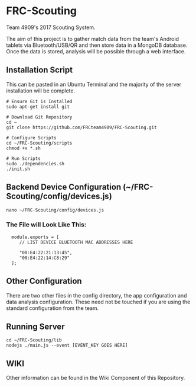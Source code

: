 # FRC-Scouting

Team 4909's 2017 Scouting System.

The aim of this project is to gather match data from the team's Android tablets via Bluetooth/USB/QR and then store data in a MongoDB database. Once the data is stored, analysis will be possible through a web interface.

## Installation Script
This can be pasted in an Ubuntu Terminal and the majority of the server installation will be complete.
```
# Ensure Git is Installed
sudo apt-get install git

# Download Git Repository
cd ~
git clone https://github.com/FRCteam4909/FRC-Scouting.git

# Configure Scripts
cd ~/FRC-Scouting/scripts
chmod +x *.sh

# Run Scripts
sudo ./dependencies.sh
./init.sh

```
## Backend Device Configuration (~/FRC-Scouting/config/devices.js)
```
nano ~/FRC-Scouting/config/devices.js
```
### The File will Look Like This:
```
  module.exports = [
     // LIST DEVICE BLUETOOTH MAC ADDRESSES HERE
     
     "00:E4:22:21:13:45",
     "00:E4:22:14:C8:29"
  ];
```

## Other Configuration
There are two other files in the config directory, the app configuration and data analysis configuration. These need not be touched if you are using the standard configuration from the team.

## Running Server
```
cd ~/FRC-Scouting/lib
nodejs ./main.js --event [EVENT_KEY GOES HERE]
```
## WIKI
Other information can be found in the Wiki Component of this Repository.

